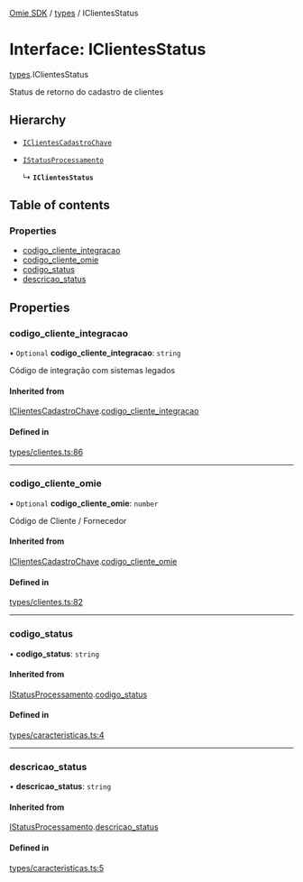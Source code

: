 [Omie SDK](../README.md) / [types](../modules/types.md) / IClientesStatus

# Interface: IClientesStatus

[types](../modules/types.md).IClientesStatus

Status de retorno do cadastro de clientes

## Hierarchy

- [`IClientesCadastroChave`](types.IClientesCadastroChave.md)

- [`IStatusProcessamento`](types.IStatusProcessamento.md)

  ↳ **`IClientesStatus`**

## Table of contents

### Properties

- [codigo\_cliente\_integracao](types.IClientesStatus.md#codigo_cliente_integracao)
- [codigo\_cliente\_omie](types.IClientesStatus.md#codigo_cliente_omie)
- [codigo\_status](types.IClientesStatus.md#codigo_status)
- [descricao\_status](types.IClientesStatus.md#descricao_status)

## Properties

### codigo\_cliente\_integracao

• `Optional` **codigo\_cliente\_integracao**: `string`

Código de integração com sistemas legados

#### Inherited from

[IClientesCadastroChave](types.IClientesCadastroChave.md).[codigo_cliente_integracao](types.IClientesCadastroChave.md#codigo_cliente_integracao)

#### Defined in

[types/clientes.ts:86](https://github.com/lucas-bogos/omie-sdk/blob/fa631c8/src/types/clientes.ts#L86)

___

### codigo\_cliente\_omie

• `Optional` **codigo\_cliente\_omie**: `number`

Código de Cliente / Fornecedor

#### Inherited from

[IClientesCadastroChave](types.IClientesCadastroChave.md).[codigo_cliente_omie](types.IClientesCadastroChave.md#codigo_cliente_omie)

#### Defined in

[types/clientes.ts:82](https://github.com/lucas-bogos/omie-sdk/blob/fa631c8/src/types/clientes.ts#L82)

___

### codigo\_status

• **codigo\_status**: `string`

#### Inherited from

[IStatusProcessamento](types.IStatusProcessamento.md).[codigo_status](types.IStatusProcessamento.md#codigo_status)

#### Defined in

[types/caracteristicas.ts:4](https://github.com/lucas-bogos/omie-sdk/blob/fa631c8/src/types/caracteristicas.ts#L4)

___

### descricao\_status

• **descricao\_status**: `string`

#### Inherited from

[IStatusProcessamento](types.IStatusProcessamento.md).[descricao_status](types.IStatusProcessamento.md#descricao_status)

#### Defined in

[types/caracteristicas.ts:5](https://github.com/lucas-bogos/omie-sdk/blob/fa631c8/src/types/caracteristicas.ts#L5)
